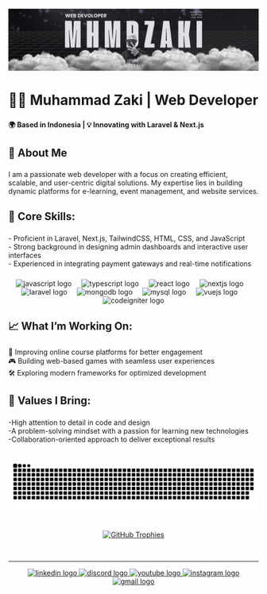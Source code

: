 <!--Banner-->
![MuhammadZaki07 Banner Image](./banner.png)


<h1 align="left">👨‍💻 Muhammad Zaki | Web Developer</h1>

###

<h4 align="left">🌍 Based in Indonesia | 💡 Innovating with Laravel & Next.js</h4>

###

<h2 align="left">📌 About Me</h2>

###

<p align="left">I am a passionate web developer with a focus on creating efficient, scalable, and user-centric digital solutions. My expertise lies in building dynamic platforms for e-learning, event management, and website services.</p>

###

<h2 align="left">🔑 Core Skills:</h2>

###

<p align="left">- Proficient in Laravel, Next.js, TailwindCSS, HTML, CSS, and JavaScript<br>- Strong background in designing admin dashboards and interactive user interfaces<br>- Experienced in integrating payment gateways and real-time notifications</p>

###

<div align="center">
  <img src="https://cdn.jsdelivr.net/gh/devicons/devicon/icons/javascript/javascript-original.svg" height="40" alt="javascript logo"  />
  <img width="12" />
  <img src="https://cdn.jsdelivr.net/gh/devicons/devicon/icons/typescript/typescript-original.svg" height="40" alt="typescript logo"  />
  <img width="12" />
  <img src="https://cdn.jsdelivr.net/gh/devicons/devicon/icons/react/react-original.svg" height="40" alt="react logo"  />
  <img width="12" />
  <img src="https://cdn.jsdelivr.net/gh/devicons/devicon/icons/nextjs/nextjs-original.svg" height="40" alt="nextjs logo"  />
  <img width="12" />
  <img src="https://cdn.jsdelivr.net/gh/devicons/devicon/icons/laravel/laravel-original.svg" height="40" alt="laravel logo"  />
  <img width="12" />
  <img src="https://cdn.jsdelivr.net/gh/devicons/devicon/icons/mongodb/mongodb-original.svg" height="40" alt="mongodb logo"  />
  <img width="12" />
  <img src="https://cdn.jsdelivr.net/gh/devicons/devicon/icons/mysql/mysql-original.svg" height="40" alt="mysql logo"  />
  <img width="12" />
  <img src="https://cdn.jsdelivr.net/gh/devicons/devicon/icons/vuejs/vuejs-original.svg" height="40" alt="vuejs logo"  />
  <img width="12" />
  <img src="https://cdn.simpleicons.org/codeigniter/EF4223" height="40" alt="codeigniter logo"  />
</div>

###

<h2 align="left">📈 What I’m Working On:</h2>

###

<p align="left">🚀 Improving online course platforms for better engagement<br>🎮 Building web-based games with seamless user experiences<br>🛠️ Exploring modern frameworks for optimized development</p>

###

<h2 align="left">🌟 Values I Bring:</h2>

###

<p align="left">-High attention to detail in code and design<br>-A problem-solving mindset with a passion for learning new technologies<br>-Collaboration-oriented approach to deliver exceptional results</p>

<br/>
<picture>
  <source media="(prefers-color-scheme: dark)" srcset="https://raw.githubusercontent.com/platane/platane/output/github-contribution-grid-snake-dark.svg">
  <source media="(prefers-color-scheme: light)" srcset="https://raw.githubusercontent.com/platane/platane/output/github-contribution-grid-snake.svg">
  <img alt="github contribution grid snake animation" src="https://raw.githubusercontent.com/platane/platane/output/github-contribution-grid-snake.svg">
</picture>
<br/>
<br/>
<p align="center">
  <a href="https://github.com/MuhammadZaki07">
    <picture>
      <source media="(prefers-color-scheme: dark)" srcset="https://github-profile-trophy.vercel.app/?username=MuhammadZaki07&no-bg=true&row=2&column=6&margin-w=20&margin-h=20&theme=darkhub">
      <source media="(prefers-color-scheme: light)" srcset="https://github-profile-trophy.vercel.app/?username=MuhammadZaki07&no-bg=true&row=2&column=6&margin-w=20&margin-h=20">
      <img alt="GitHub Trophies" src="https://github-profile-trophy.vercel.app/?username=MuhammadZaki07&no-bg=true&no-frame=true&row=2&column=6&margin-w=20&margin-h=20">
    </picture>
  </a>
</p>
<br/>
<hr/>
<div align="center">
  <a href="www.linkedin.com/in/muhmmad-zaki-ulumuddin-658195265" target="_blank">
    <img src="https://raw.githubusercontent.com/maurodesouza/profile-readme-generator/master/src/assets/icons/social/linkedin/default.svg" width="70" height="40" alt="linkedin logo"  />
  </a>
  <a href="https://discord.com/channels/@me" target="_blank">
    <img src="https://raw.githubusercontent.com/maurodesouza/profile-readme-generator/master/src/assets/icons/social/discord/default.svg" width="70" height="40" alt="discord logo"  />
  </a>
  <a href="https://youtube.com/@devcodeid?si=w4HcDtA38___JEN8" target="_blank">
    <img src="https://raw.githubusercontent.com/maurodesouza/profile-readme-generator/master/src/assets/icons/social/youtube/default.svg" width="70" height="40" alt="youtube logo"  />
  </a>
  <a href="https://www.instagram.com/cooding.id/" target="_blank">
    <img src="https://raw.githubusercontent.com/maurodesouza/profile-readme-generator/master/src/assets/icons/social/instagram/default.svg" width="70" height="40" alt="instagram logo"  />
  </a>
  <a href="muhamadzakiulumuddin@gmail.com" target="_blank">
    <img src="https://raw.githubusercontent.com/maurodesouza/profile-readme-generator/master/src/assets/icons/social/gmail/default.svg" width="70" height="40" alt="gmail logo"  />
  </a>
</div>
